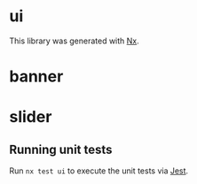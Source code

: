 # ui

This library was generated with [Nx](https://nx.dev).
# banner

# slider

## Running unit tests

Run `nx test ui` to execute the unit tests via [Jest](https://jestjs.io).
